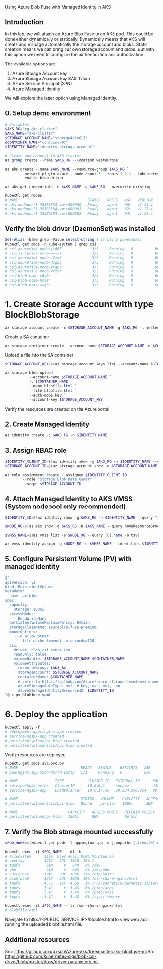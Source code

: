 Using Azure Blob Fuse with Managed Identity in AKS

## Introduction

In this lab, we will attach an Azure Blob Fuse to an AKS pod.
This could be done either dynamically or statically.
Dynamically means that AKS will create and manage automatically the storage account and blobs.
Static creation means we can bring our own storage account and blobs.
But with this option we need to configure the authentication and authorization.

The available options are:
1. Azure Storage Account key
2. Azure Storage Account key SAS Token
3. Azure Service Principal (SPN)
4. Azure Managed Identity

We will explore the latter option using Managed Identity.

## 0. Setup demo environment

```powershell
# Variables
$AKS_RG="rg-aks-cluster"
$AKS_NAME="aks-cluster"
$STORAGE_ACCOUNT_NAME="storage4aks013"
$CONTAINER_NAME="container01"
$IDENTITY_NAME="identity-storage-account"

# Create and connect to AKS cluster
az group create --name $AKS_RG --location westeurope

az aks create --name $AKS_NAME --resource-group $AKS_RG `
       --network-plugin azure --node-count 3 --zones 1 2 3 --kubernetes-version "1.25.4" ` # optional params
       --enable-blob-driver

az aks get-credentials -n $AKS_NAME -g $AKS_RG --overwrite-existing

kubectl get nodes
# NAME                                STATUS   ROLES   AGE   VERSION
# aks-nodepool1-35380384-vmss000000   Ready    agent   66s   v1.25.4
# aks-nodepool1-35380384-vmss000001   Ready    agent   62s   v1.25.4
# aks-nodepool1-35380384-vmss000002   Ready    agent   64s   v1.25.4
```

## Verify the blob driver (DaemonSet) was installed

```powershell
Set-Alias -Name grep -Value select-string # if using powershell
kubectl get pods -n kube-system | grep csi
# csi-azuredisk-node-jl665              3/3     Running   0          6m36s
# csi-azuredisk-node-wwxsx              3/3     Running   0          6m34s
# csi-azuredisk-node-z2zmt              3/3     Running   0          6m32s
# csi-azurefile-node-dcgbb              3/3     Running   0          6m34s
# csi-azurefile-node-trgpv              3/3     Running   0          6m32s
# csi-azurefile-node-xrz9r              3/3     Running   0          6m36s
# csi-blob-node-c6v6n                   3/3     Running   0          6m34s
# csi-blob-node-hmssr                   3/3     Running   0          6m32s
# csi-blob-node-wvqcp                   3/3     Running   0          6m36s
```


# 1. Create Storage Account with type BlockBlobStorage

```powershell
az storage account create -n $STORAGE_ACCOUNT_NAME -g $AKS_RG -l westeurope --sku Premium_ZRS --kind BlockBlobStorage
```

Create a SA container

```powershell
az storage container create --account-name $STORAGE_ACCOUNT_NAME -n $CONTAINER_NAME
```

Upload a file into the SA container

```powershell
$STORAGE_ACCOUNT_KEY=$(az storage account keys list --account-name $STORAGE_ACCOUNT_NAME --query '[0].value' -o tsv)

az storage blob upload `
           --account-name $STORAGE_ACCOUNT_NAME `
           -c $CONTAINER_NAME `
           --name blobfile.html `
           --file blobfile.html `
           --auth-mode key `
           --account-key $STORAGE_ACCOUNT_KEY
```

Verify the resources are created on the Azure portal

## 2. Create Managed Identity

```powershell
az identity create -g $AKS_RG -n $IDENTITY_NAME
```

## 3. Assign RBAC role

```powershell
$IDENTITY_CLIENT_ID=$(az identity show -g $AKS_RG -n $IDENTITY_NAME --query "clientId" -o tsv)
$STORAGE_ACCOUNT_ID=$(az storage account show -n $STORAGE_ACCOUNT_NAME --query id)

az role assignment create --assignee $IDENTITY_CLIENT_ID `
        --role "Storage Blob Data Owner" `
        --scope $STORAGE_ACCOUNT_ID
```

## 4. Attach Managed Identity to AKS VMSS (System nodepool only recommended)

```powershell
$IDENTITY_ID=$(az identity show -g $AKS_RG -n $IDENTITY_NAME --query "id" -o tsv)

$NODE_RG=$(az aks show -g $AKS_RG -n $AKS_NAME --query nodeResourceGroup -o tsv)

$VMSS_NAME=$(az vmss list -g $NODE_RG --query [0].name -o tsv)

az vmss identity assign -g $NODE_RG -n $VMSS_NAME --identities $IDENTITY_ID
```

## 5. Configure Persistent Volume (PV) with managed identity

```powershell
@"
apiVersion: v1
kind: PersistentVolume
metadata:
  name: pv-blob
spec:
  capacity:
    storage: 100Gi
  accessModes:
    - ReadWriteMany
  persistentVolumeReclaimPolicy: Retain
  storageClassName: azureblob-fuse-premium
  mountOptions:
    - -o allow_other
    - --file-cache-timeout-in-seconds=120
  csi:
    driver: blob.csi.azure.com
    readOnly: false
    volumeHandle: $STORAGE_ACCOUNT_NAME-$CONTAINER_NAME
    volumeAttributes:
      resourceGroup: $AKS_RG
      storageAccount: $STORAGE_ACCOUNT_NAME
      containerName: $CONTAINER_NAME
      # refer to https://github.com/Azure/azure-storage-fuse#environment-variables
      AzureStorageAuthType: msi  # key, sas, msi, spn
      AzureStorageIdentityResourceID: $IDENTITY_ID
"@ > pv-blobfuse.yaml
```

# 6. Deploy the application

```powershell
kubectl apply -f .
# deployment.apps/nginx-app created
# service/nginx-app created
# persistentvolume/pv-blob created
# persistentvolumeclaim/pvc-blob created
```

Verify resources are deployed.

```powershell
kubectl get pods,svc,pvc,pv
# NAME                             READY   STATUS    RESTARTS   AGE
# pod/nginx-app-55d47d67fd-ppstp   1/1     Running   0          85m

# NAME                 TYPE           CLUSTER-IP   EXTERNAL-IP      PORT(S)        AGE
# service/kubernetes   ClusterIP      10.0.0.1     <none>           443/TCP        102m
# service/nginx-app    LoadBalancer   10.0.17.50   20.234.250.254   80:31990/TCP   85m

# NAME                             STATUS   VOLUME    CAPACITY   ACCESS MODES   STORAGECLASS             AGE
# persistentvolumeclaim/pvc-blob   Bound    pv-blob   100Gi      RWX            azureblob-fuse-premium   85m

# NAME                       CAPACITY   ACCESS MODES   RECLAIM POLICY   STATUS   CLAIM              STORAGECLASS          
# persistentvolume/pv-blob   100Gi      RWX            Retain           Bound    default/pvc-blob   azureblob-fuse-premium
```

## 7. Verify the Blob storage mounted successfully

```powershell
$POD_NAME=$(kubectl get pods -l app=nginx-app -o jsonpath='{.items[0].metadata.name}')

kubectl exec -it $POD_NAME -- df -h
# Filesystem      Size  Used Avail Use% Mounted on
# overlay         124G   23G  102G  19% /
# tmpfs            64M     0   64M   0% /dev
# shm              64M     0   64M   0% /dev/shm
# /dev/root       124G   23G  102G  19% /etc/hosts
# blobfuse2       124G   23G  102G  19% /usr/share/nginx/html
# tmpfs           4.5G   12K  4.5G   1% /run/secrets/kubernetes.io/serviceaccount
# tmpfs           3.4G     0  3.4G   0% /proc/acpi
# tmpfs           3.4G     0  3.4G   0% /proc/scsi
# tmpfs           3.4G     0  3.4G   0% /sys/firmware

kubectl exec -it $POD_NAME -- ls /usr/share/nginx/html
# blobfile.html
```

Navigate to http://<PUBLIC_SERVICE_IP>/blobfile.html to view web app running the uploaded blobfile.html file.

## Additional resources
Src: https://github.com/qxsch/Azure-Aks/tree/master/aks-blobfuse-mi
Src: https://github.com/kubernetes-sigs/blob-csi-driver/blob/master/docs/driver-parameters.md